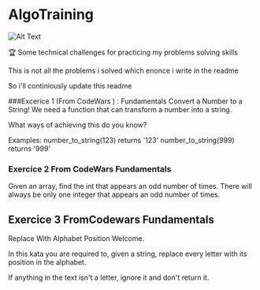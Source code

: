 # AlgoTraining

![Alt Text](https://media.giphy.com/media/QxZ0nbcVgMlPlnfZos/giphy.gif)


🏆 Some technical challenges for practicing my problems solving skills 

This is not all the problems i solved which enonce i write in the readme

So i'll continiously update this readme 


###Excerice 1 (From CodeWars ) : Fundamentals
Convert a Number to a String!
We need a function that can transform a number into a string.

What ways of achieving this do you know?

Examples: 
number_to_string(123) returns '123' 
number_to_string(999) returns '999'

### Exercice 2 From CodeWars Fundamentals
 Given an array, find the int that appears an odd number of times.
 There will always be only one integer that appears an odd number of times.

## Exercice 3 FromCodewars Fundamentals 

Replace With Alphabet Position
Welcome.

In this kata you are required to, given a string, replace every letter with its position in the alphabet.

If anything in the text isn't a letter, ignore it and don't return it.